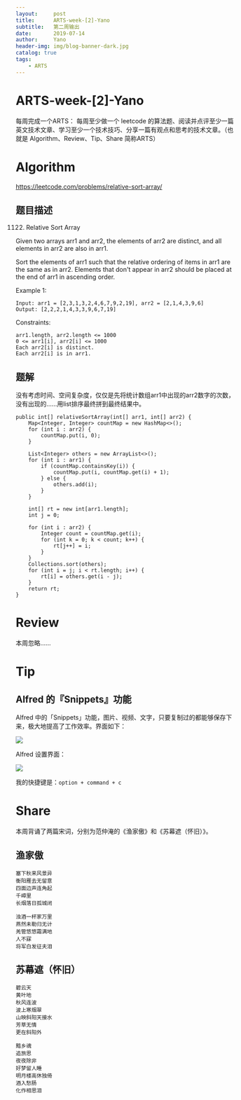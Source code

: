 ```yaml
---
layout:     post
title:      ARTS-week-[2]-Yano
subtitle:   第二周输出
date:       2019-07-14
author:     Yano
header-img: img/blog-banner-dark.jpg
catalog: true
tags:
    - ARTS
---
```


# ARTS-week-[2]-Yano

每周完成一个ARTS： 每周至少做一个 leetcode 的算法题、阅读并点评至少一篇英文技术文章、学习至少一个技术技巧、分享一篇有观点和思考的技术文章。（也就是 Algorithm、Review、Tip、Share 简称ARTS）

# Algorithm

https://leetcode.com/problems/relative-sort-array/

## 题目描述

1122. Relative Sort Array

Given two arrays arr1 and arr2, the elements of arr2 are distinct, and all elements in arr2 are also in arr1.

Sort the elements of arr1 such that the relative ordering of items in arr1 are the same as in arr2.  Elements that don't appear in arr2 should be placed at the end of arr1 in ascending order.

 

Example 1:

	Input: arr1 = [2,3,1,3,2,4,6,7,9,2,19], arr2 = [2,1,4,3,9,6]
	Output: [2,2,2,1,4,3,3,9,6,7,19]
 

Constraints:

	arr1.length, arr2.length <= 1000
	0 <= arr1[i], arr2[i] <= 1000
	Each arr2[i] is distinct.
	Each arr2[i] is in arr1.
	
## 题解

没有考虑时间、空间复杂度，仅仅是先将统计数组arr1中出现的arr2数字的次数，没有出现的……用list排序最终拼到最终结果中。

```
public int[] relativeSortArray(int[] arr1, int[] arr2) {
    Map<Integer, Integer> countMap = new HashMap<>();
    for (int i : arr2) {
        countMap.put(i, 0);
    }

    List<Integer> others = new ArrayList<>();
    for (int i : arr1) {
        if (countMap.containsKey(i)) {
            countMap.put(i, countMap.get(i) + 1);
        } else {
            others.add(i);
        }
    }

    int[] rt = new int[arr1.length];
    int j = 0;

    for (int i : arr2) {
        Integer count = countMap.get(i);
        for (int k = 0; k < count; k++) {
            rt[j++] = i;
        }
    }
    Collections.sort(others);
    for (int i = j; i < rt.length; i++) {
        rt[i] = others.get(i - j);
    }
    return rt;
}
```

# Review

本周忽略……

# Tip

## Alfred 的『Snippets』功能

Alfred 中的「Snippets」功能，图片、视频、文字，只要复制过的都能够保存下来，极大地提高了工作效率。界面如下：

![](http://yano.oss-cn-beijing.aliyuncs.com/2019-07-14-124914.png)

Alfred 设置界面：

![](http://yano.oss-cn-beijing.aliyuncs.com/2019-07-14-125319.png)

我的快捷键是：`option + command + c`

# Share

本周背诵了两篇宋词，分别为范仲淹的《渔家傲》和《苏幕遮（怀旧）》。

## 渔家傲

	塞下秋来风景异
	衡阳雁去无留意
	四面边声连角起
	千嶂里
	长烟落日孤城闭
	
	浊酒一杯家万里
	燕然未勒归无计
	羌管悠悠霜满地
	人不寐
	将军白发征夫泪

## 苏幕遮（怀旧）

	碧云天
	黄叶地
	秋风连波
	波上寒烟翠
	山映斜阳天接水
	芳草无情
	更在斜阳外
	
	黯乡魂
	追旅思
	夜夜除非
	好梦留人睡
	明月楼高休独倚
	酒入愁肠
	化作相思泪












